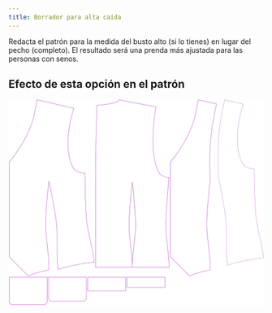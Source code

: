 ```yaml
---
title: Borrador para alta caída
---
```


Redacta el patrón para la medida del busto alto (si lo tienes) en lugar del pecho (completo). El resultado será una prenda más ajustada para las personas con senos.

## Efecto de esta opción en el patrón

![Esta imagen muestra el efecto de esta opción superponiendo varias variantes que tienen un valor diferente para esta opción](wahid_draftforhighbust_sample.svg "Efecto de esta opción en el patrón")
